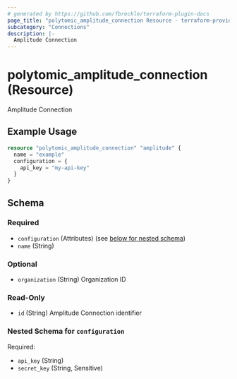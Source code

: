 ```yaml
---
# generated by https://github.com/fbreckle/terraform-plugin-docs
page_title: "polytomic_amplitude_connection Resource - terraform-provider-polytomic"
subcategory: "Connections"
description: |-
  Amplitude Connection
---
```


# polytomic_amplitude_connection (Resource)

Amplitude Connection

## Example Usage

```terraform
resource "polytomic_amplitude_connection" "amplitude" {
  name = "example"
  configuration = {
    api_key = "my-api-key"
  }
}
```

<!-- schema generated by tfplugindocs -->
## Schema

### Required

- `configuration` (Attributes) (see [below for nested schema](#nestedatt--configuration))
- `name` (String)

### Optional

- `organization` (String) Organization ID

### Read-Only

- `id` (String) Amplitude Connection identifier

<a id="nestedatt--configuration"></a>
### Nested Schema for `configuration`

Required:

- `api_key` (String)
- `secret_key` (String, Sensitive)


